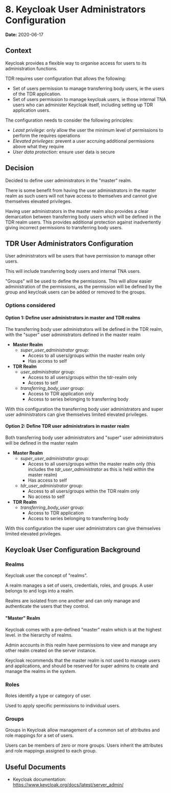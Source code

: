 # 8. Keycloak User Administrators Configuration

**Date:** 2020-06-17

## Context

Keycloak provides a flexible way to organise access for users to its administration functions.

TDR requires user configuration that allows the following:
* Set of users permission to manage transferring body users, ie the users of the TDR application.
* Set of users permission to manage keycloak users, ie those internal TNA users who can administer Keycloak itself, including setting up TDR application users.

The configuration needs to consider the following principles:
* *Least privilege*: only allow the user the minimum level of permissions to perform the requires operations
* *Elevated privileges*: prevent a user accruing additional permissions above what they require
* *User data protection*: ensure user data is secure

## Decision

Decided to define user administrators in the "master" realm. 

There is some benefit from having the user administrators in the master realm as such users will not have access to themselves and cannot give themselves elevated privileges.

Having user administrators in the master realm also provides a clear demarcation between transferring body users which will be defined in the TDR realm users. This provides additional protection against inadvertently giving incorrect permissions to transferring body users.

## TDR User Administrators Configuration

User administrators will be users that have permission to manage other users. 

This will include transferring body users and internal TNA users.

"Groups" will be used to define the permissions. This will allow easier administration of the permissions, as the permission will be defined by the group and keycloak users can be added or removed to the groups.

### Options considered

#### Option 1: Define user administrators in master and TDR realms

The transferring body user administrators will be defined in the TDR realm, with the "super" user administrators defined in the master realm

* **Master Realm**
  * *super_user_administrator* group:   
    * Access to all users/groups within the master realm only    
    * Has access to self 
* **TDR Realm**
  * *user_administrator* group:  
    * Access to all users/groups within the tdr-realm only    
    * Access to self
  * *transferring_body_user* group: 
    * Access to TDR application only
    * Access to series belonging to transferring body

With this configuration the transferring body user administrators and super user administrators can give themselves limited elevated privileges.

#### Option 2: Define TDR user administrators in master realm

Both transferring body user administrators and "super" user administrators will be defined in the master realm

* **Master Realm**
  * *super_user_administrator* group:   
    * Access to all users/groups within the master realm only (this includes the *tdr_user_administrator* as this is held within the master realm)    
    * Has access to self    
  * *tdr_user_administrator* group:  
    * Access to all users/groups within the TDR realm only    
    * No access to self  
* **TDR Realm**
  * *transferring_body_user* group: 
    * Access to TDR application
    * Access to series belonging to transferring body

With this configuration the super user administrators can give themselves limited elevated privileges.

## Keycloak User Configuration Background

### Realms

Keycloak user the concept of "realms".

A realm manages a set of users, credentials, roles, and groups. A user belongs to and logs into a realm. 

Realms are isolated from one another and can only manage and authenticate the users that they control.

#### "Master" Realm

Keycloak comes with a pre-defined "master" realm which is at the highest level. in the hierarchy of realms. 

Admin accounts in this realm have permissions to view and manage any other realm created on the server instance. 

Keycloak recommends that the master realm is not used to manage users and applications, and should be reserved for super admins to create and manage the realms in the system.

### Roles

Roles identify a type or category of user. 

Used to apply specific permissions to individual users.

### Groups

Groups in Keycloak allow management of a common set of attributes and role mappings for a set of users. 

Users can be members of zero or more groups. Users inherit the attributes and role mappings assigned to each group.

## Useful Documents

* Keycloak documentation: https://www.keycloak.org/docs/latest/server_admin/